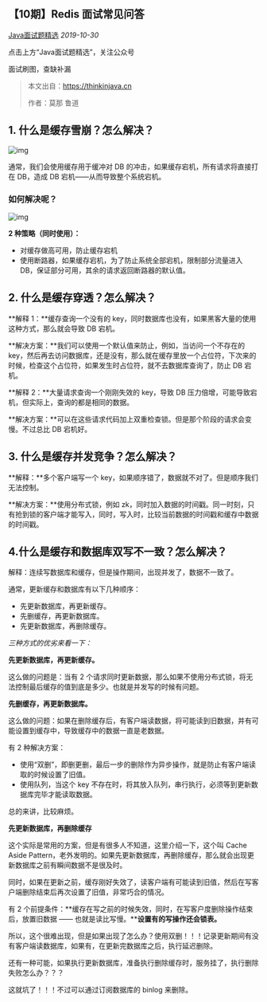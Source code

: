 ## 【10期】Redis 面试常见问答

[Java面试题精选](javascript:void(0);) *2019-10-30*

点击上方“Java面试题精选”，关注公众号

面试刷图，查缺补漏

> 本文出自：https://thinkinjava.cn
>
> 作者：莫那 鲁道

## 1. 什么是缓存雪崩？怎么解决？

![img](https://mmbiz.qpic.cn/mmbiz_png/8KKrHK5ic6XBM7jJsZ3yPOTGg2Sm9u4ODD3zIbMtZSSN6pUia1KScHqp8aKsV8zakWic7Js7K35Qnia871EcM2asAA/640?wx_fmt=png&tp=webp&wxfrom=5&wx_lazy=1&wx_co=1)

通常，我们会使用缓存用于缓冲对 DB 的冲击，如果缓存宕机，所有请求将直接打在 DB，造成 DB 宕机——从而导致整个系统宕机。

### 如何解决呢？

![img](https://mmbiz.qpic.cn/mmbiz_png/8KKrHK5ic6XBM7jJsZ3yPOTGg2Sm9u4ODLv913ASCZ4ibCkpFohGlSEOuibAcKI3yPDbzdc5WgOophDYSuv6b5ibwg/640?wx_fmt=png&tp=webp&wxfrom=5&wx_lazy=1&wx_co=1)

**2 种策略（同时使用）：**

- 对缓存做高可用，防止缓存宕机
- 使用断路器，如果缓存宕机，为了防止系统全部宕机，限制部分流量进入 DB，保证部分可用，其余的请求返回断路器的默认值。

## 2. 什么是缓存穿透？怎么解决？

**解释 1：**缓存查询一个没有的 key，同时数据库也没有，如果黑客大量的使用这种方式，那么就会导致 DB 宕机。

**解决方案：**我们可以使用一个默认值来防止，例如，当访问一个不存在的 key，然后再去访问数据库，还是没有，那么就在缓存里放一个占位符，下次来的时候，检查这个占位符，如果发生时占位符，就不去数据库查询了，防止 DB 宕机。

**解释 2：**大量请求查询一个刚刚失效的 key，导致 DB 压力倍增，可能导致宕机，但实际上，查询的都是相同的数据。

**解决方案：**可以在这些请求代码加上双重检查锁。但是那个阶段的请求会变慢。不过总比 DB 宕机好。

## 3. 什么是缓存并发竞争？怎么解决？

**解释：**多个客户端写一个 key，如果顺序错了，数据就不对了。但是顺序我们无法控制。

**解决方案：**使用分布式锁，例如 zk，同时加入数据的时间戳。同一时刻，只有抢到锁的客户端才能写入，同时，写入时，比较当前数据的时间戳和缓存中数据的时间戳。

## 4.什么是缓存和数据库双写不一致？怎么解决？

解释：连续写数据库和缓存，但是操作期间，出现并发了，数据不一致了。

通常，更新缓存和数据库有以下几种顺序：

- 先更新数据库，再更新缓存。
- 先删缓存，再更新数据库。
- 先更新数据库，再删除缓存。

*三种方式的优劣来看一下：*

**先更新数据库，再更新缓存。**

这么做的问题是：当有 2 个请求同时更新数据，那么如果不使用分布式锁，将无法控制最后缓存的值到底是多少。也就是并发写的时候有问题。

**先删缓存，再更新数据库。**

这么做的问题：如果在删除缓存后，有客户端读数据，将可能读到旧数据，并有可能设置到缓存中，导致缓存中的数据一直是老数据。

有 2 种解决方案：

- 使用“双删”，即删更删，最后一步的删除作为异步操作，就是防止有客户端读取的时候设置了旧值。
- 使用队列，当这个 key 不存在时，将其放入队列，串行执行，必须等到更新数据库完毕才能读取数据。

总的来讲，比较麻烦。

**先更新数据库，再删除缓存**

这个实际是常用的方案，但是有很多人不知道，这里介绍一下，这个叫 Cache Aside Pattern，老外发明的。如果先更新数据库，再删除缓存，那么就会出现更新数据库之前有瞬间数据不是很及时。

同时，如果在更新之前，缓存刚好失效了，读客户端有可能读到旧值，然后在写客户端删除结束后再次设置了旧值，非常巧合的情况。

有 2 个前提条件：**缓存在写之前的时候失效，同时，在写客户度删除操作结束后，放置旧数据 —— 也就是读比写慢。****设置有的写操作还会锁表。**

所以，这个很难出现，但是如果出现了怎么办？使用双删！！！记录更新期间有没有客户端读数据库，如果有，在更新完数据库之后，执行延迟删除。

还有一种可能，如果执行更新数据库，准备执行删除缓存时，服务挂了，执行删除失败怎么办？？？

这就坑了！！！不过可以通过订阅数据库的 binlog 来删除。